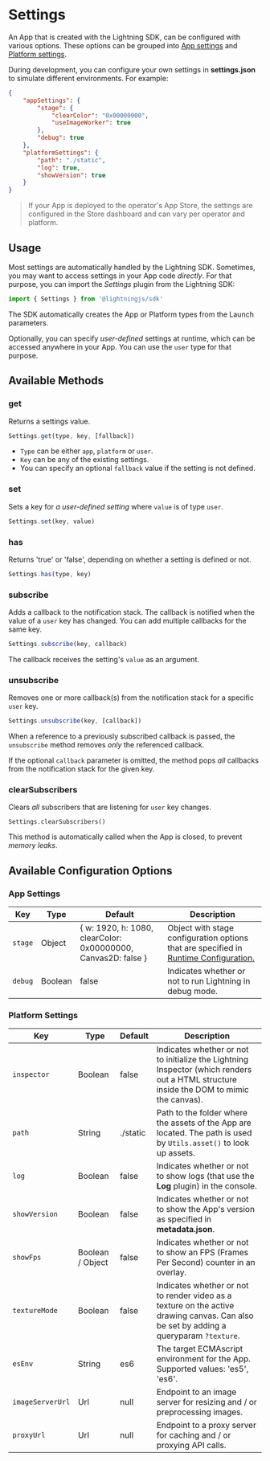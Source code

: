 # Settings

An App that is created with the Lightning SDK, can be configured with various options. These options can be grouped into [App settings](#app-settings) and [Platform settings](#platform-settings).

During development, you can configure your own settings in **settings.json**  to simulate different environments. For example:

```json
{
    "appSettings": {
        "stage": {
            "clearColor": "0x00000000",
            "useImageWorker": true
        },
        "debug": true
    },
    "platformSettings": {
        "path": "./static",
        "log": true,
        "showVersion": true
    }
}
```

> If your App is deployed to the operator's App Store, the settings are configured in the Store dashboard and can vary per operator and platform.

## Usage

Most settings are automatically handled by the Lightning SDK. Sometimes, you may want to access settings in your App code *directly*. For that purpose, you can import the *Settings* plugin from the Lightning SDK:

```js
import { Settings } from '@lightningjs/sdk'
```

The SDK automatically creates the App or Platform types from the Launch parameters.

Optionally, you can specify *user-defined* settings at runtime, which can be accessed anywhere in your App. You can use the `user` type for that purpose.

## Available Methods

### get

Returns a settings value.

```js
Settings.get(type, key, [fallback])
```

* `Type` can be either `app`, `platform` or `user`.
* `Key` can be any of the existing settings.
* You can specify an optional `fallback` value if the setting is not defined.

### set

Sets a key for *a user-defined setting* where  `value` is of type `user`.

```js
Settings.set(key, value)
```

### has

Returns 'true' or 'false', depending on whether a setting is defined or not.

```js
Settings.has(type, key)
```

### subscribe

Adds a callback to the notification stack. The callback is notified when the value of a `user` key has changed. You can add multiple callbacks for the same key.

```js
Settings.subscribe(key, callback)
```

The callback receives the setting's `value` as an argument.

### unsubscribe

Removes one or more callback(s) from the notification stack for a specific `user` key.

```js
Settings.unsubscribe(key, [callback])
```

When a reference to a previously subscribed callback is passed, the `unsubscribe` method removes *only* the referenced callback.

If the optional `callback` parameter is omitted, the method pops *all* callbacks from the notification stack for the given key.

### clearSubscribers

Clears *all* subscribers that are listening for `user` key changes.

`Settings.clearSubscribers()
`

This method is automatically called when the App is closed, to prevent *memory leaks*.

## Available Configuration Options

### App Settings

| Key | Type | Default | Description |
|---|---|---|---|
| `stage` | Object | { w: 1920, h: 1080, clearColor: 0x00000000, Canvas2D: false } | Object with stage configuration options that are specified in [Runtime Configuration.](../../lightning-core-reference/RuntimeConfig/index.md#stage-configuration-options) |
| `debug` | Boolean | false | Indicates whether or not to run Lightning in debug mode. |

### Platform Settings

| Key | Type | Default | Description |
|---|---|---|---|
| `inspector` | Boolean | false | Indicates whether or not to initialize the Lightning Inspector (which renders out a HTML structure inside the DOM to mimic the canvas). |
| `path` | String | ./static | Path to the folder where the assets of the App are located. The path is used by  `Utils.asset()` to look up assets. |
| `log` | Boolean | false | Indicates whether or not to show logs  (that use the **Log** plugin) in the console. |
| `showVersion` | Boolean | false | Indicates whether or not to show the App's version as specified in **metadata.json**. |
| `showFps` | Boolean / Object | false | Indicates whether or not to show an FPS (Frames Per Second) counter in an overlay. |
| `textureMode` | Boolean | false | Indicates whether or not to render video as a texture on the active drawing canvas. Can also be set by adding a queryparam `?texture`. |
| `esEnv` | String | es6 | The target ECMAscript environment for the App. Supported values: 'es5', 'es6'. |
| `imageServerUrl` | Url | null | Endpoint to an image server for resizing and / or preprocessing images. |
| `proxyUrl` | Url | null | Endpoint to a proxy server for caching and / or proxying API calls. |
